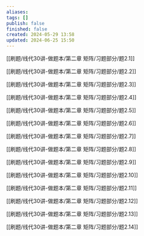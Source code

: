 ```yaml
---
aliases: 
tags: []
publish: false
finished: false
created: 2024-05-29 13:58
updated: 2024-06-25 15:50
---
```


[[刷题/线代30讲-做题本/第二章 矩阵/习题部分/题2.1]]

[[刷题/线代30讲-做题本/第二章 矩阵/习题部分/题2.2]]

[[刷题/线代30讲-做题本/第二章 矩阵/习题部分/题2.3]]

[[刷题/线代30讲-做题本/第二章 矩阵/习题部分/题2.4]]

[[刷题/线代30讲-做题本/第二章 矩阵/习题部分/题2.5]]

[[刷题/线代30讲-做题本/第二章 矩阵/习题部分/题2.6]]

[[刷题/线代30讲-做题本/第二章 矩阵/习题部分/题2.7]]

[[刷题/线代30讲-做题本/第二章 矩阵/习题部分/题2.8]]

[[刷题/线代30讲-做题本/第二章 矩阵/习题部分/题2.9]]

[[刷题/线代30讲-做题本/第二章 矩阵/习题部分/题2.10]]

[[刷题/线代30讲-做题本/第二章 矩阵/习题部分/题2.11]]

[[刷题/线代30讲-做题本/第二章 矩阵/习题部分/题2.12]]

[[刷题/线代30讲-做题本/第二章 矩阵/习题部分/题2.13]]

[[刷题/线代30讲-做题本/第二章 矩阵/习题部分/题2.14]]
